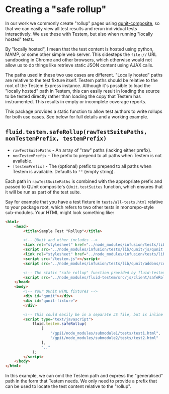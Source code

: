 # Creating a "safe rollup"

In our work we commonly create "rollup" pages using [qunit-composite](https://github.com/JamesMGreene/qunit-composite),
so that we can easily view all test results and rerun individual tests interactively.  We use these with Testem, but
also when running "locally hosted" tests.

By "locally hosted", I mean that the test content is hosted using python, MAMP, or some other simple web server.  This
sidesteps the `file://` URL sandboxing in Chrome and other browsers, which otherwise would not allow us to do things
like retrieve static JSON content using AJAX calls.

The paths used in these two use cases are different.  "Locally hosted" paths are relative to the test fixture itself.
Testem paths should be relative to the root of the Testem Express instance.  Although it's possible to load the "locally
hosted" path in Testem, this can easily result in loading the source to be tested directly rather than loading the copy
that Testem has instrumented.  This results in empty or incomplete coverage reports.

This package provides a static function to allow test authors to write rollups for both use cases.  See below for full
details and a working example.

## `fluid.testem.safeRollup(rawTestSuitePaths, nonTestemPrefix, testemPrefix)`

* `rawTestSuitePaths` - An array of "raw" paths (lacking either prefix).
* `nonTestemPrefix` - The prefix to prepend to all paths when Testem is not available.
* `[testemPrefix]` - The (optional) prefix to prepend to all paths when Testem is available.  Defaults to `""` (empty string).

Each path in `rawTestSuitePaths` is combined with the appropriate prefix and passed to QUnit composite's
`QUnit.testSuites` function, which ensures that it will be run as part of the test suite.

Say for example that you have a test fixture in `tests/all-tests.html` relative to your package root, which refers to
two other tests in monorepo-style sub-modules.  Your HTML might look something like:

```html
<html>
    <head>
        <title>Sample Test "Rollup"</title>

        <!-- QUnit and other includes -->
        <link rel="stylesheet" href="../node_modules/infusion/tests/lib/qunit/css/qunit.css" />
        <script src="../node_modules/infusion/tests/lib/qunit/js/qunit.js"></script>
        <link rel="stylesheet" href="../node_modules/infusion/tests/lib/qunit/addons/composite/qunit-composite.css">
        <script src="/testem.js"></script>
        <script src="../node_modules/infusion/tests/lib/qunit/addons/composite/qunit-composite.js"></script>

        <!-- The static "safe rollup" function provided by fluid-testem -->
        <script src="../node_modules/fluid-testem/src/js/client/safeRollup.js"></script>
    </head>
    <body>
        <!-- Your QUnit HTML fixtures -->
        <div id="qunit"></div>
        <div id="qunit-fixture">
        </div>

        <!-- This could easily be in a separate JS file, but is inline here for purposes of illustration -->
        <script type="text/javascript">
            fluid.testem.safeRollup(
                [
                    "/gpii/node_modules/submodule1/tests/test1.html",
                    "/gpii/node_modules/submodule2/tests/test2.html"
                ],
                ".."
            );
        </script>
    </body>
</html>
```

In this example, we can omit the Testem path and express the "generalised" path in the form that Testem needs.  We only
need to provide a prefix that can be used to locate the test content relative to the "rollup".

